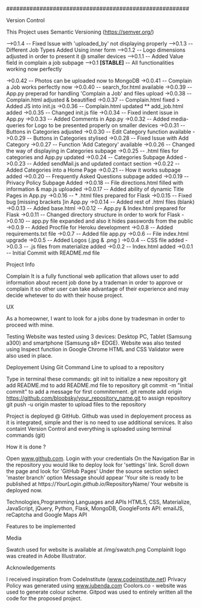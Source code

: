 #######################################################

Version Control

This Project uses Semantic Versioning (https://semver.org/)

-->0.1.4 -- Fixed Issue with 'uploaded_by' not displaying properly
-->0.1.3 -- Different Job Types Added Using inner form
-->0.1.2 -- Logo dimensions adjusted in order to present it @ smaller devices
-->0.1.1 -- Added Value field in complain a job subpage
-->0.1 <strong>[STABLE]</strong> -- All functionalities working now perfectly 

->0.0.42 -- Photos can be uploaded now to MongoDB
->0.0.41 -- Complain a Job works perfectly now
->0.0.40 -- search_for.html available
->0.0.39 -- App.py preperad for handling 'Complain a Job' and files upload
->0.0.38 -- Complain.html adjusted & beautified
->0.0.37 -- Complain.html fixed > Added JS into init.js
->0.0.36 -- Complain.html updated ** add_job.html added
->0.0.35 -- Changed init.js file
->0.0.34 -- Fixed indent issue in App.py
->0.0.33 -- Added Comments in App.py
->0.0.32 -- Added media-queries for Logo to be presented properly on smaller devices
->0.0.31 -- Buttons in Categories adjusted
->0.0.30 -- Edit Category function available
->0.0.29 -- Buttons in Categories stylised
->0.0.28 -- Fixed Issue with Add Category
->0.0.27 -- Function 'Add Category' available
->0.0.26 -- Changed the way of displaying in Categories subpage
->0.0.25 -- .html files for categories and App.py updated
->0.0.24 -- Categories Subpage Added
->0.0.23 -- Added sendMail.js and updated contact section
->0.0.22 -- Added Categories into a Home Page
->0.0.21 -- How it works subpage added
->0.0.20 -- Frequently Asked Questions subpage added
->0.0.19 -- Privacy Policy Subpage Added
->0.0.18 -- File directions.html filled with information & map.js uploaded
->0.0.17 -- Added ability of dynamic Title Pages in App.py
->0.0.16 -- * .html files prepared for Flask
->0.0.15 -- Fixed bug [missing brackets ]in App.py 
->0.0.14 -- Added rest of .html files (blank)
->0.0.13 -- Added base.html
->0.0.12 -- App.py & Index.html prepared for Flask
->0.0.11 -- Changed directory structure in order to work for Flask
->0.0.10 -- app.py file expanded and also it hides passwords from the public
->0.0.9 -- Added Procfile for Heroku development
->0.0.8 -- Added requirements.txt file
->0.0.7 -- Added file app.py
->0.0.6 -- File index.html upgrade
->0.0.5 -- Added Logos (.jpg & .png )
->0.0.4 -- CSS file added
->0.0.3 -- .js files from materialize added
->0.0.2 -- Index.html added
->0.0.1 -- Initial Commit with README.md file

Project Info

Complain It is a fully functional web apllication that allows user to add information about recent job done by a trademan in order to approve or complain it so other user can take advantage of their experience and may decide whetever to do with their house project.

UX

As a homeowner, I want to look for a jobs done by tradesman in order to proceed with mine.


Testing
Website was tested using 3 devices: Desktop PC, Tablet (Samsung a300) and smartphone (Samsung s8+ EDGE). Website was also tested using Inspect function in Google Chrome
HTML and CSS Validator were also used in place.


Deployement
Using Git Command Line to upload to a repository

Type in terminal these commands:
git init to initialize a new repository
git add README.md to add README.md file to repository
git commit -m "Initial commit" to add a message for first commitement.
git remote add origin https://github.com/bloobsky/your_repository_name.git to assign repository
git push -u origin master to upload files to the repository


Project is deployed @ GitHub.
Github was used in deployement process as it is integrated, simple and ther is no need to use additional services.
It also containt Version Control and everything is uploaded using terminal commands (git)

How it is done ?

Open www.github.com.
Login with your credentials
On the Navigation Bar in the repository you would like to deploy look for 'settings' link.
Scroll down the page and look for 'GitHub Pages'
Under the source section select 'master branch' option
Message should appear 'Your site is ready to be published at https://$YourLogin.github.io/$RepositoryName/
Your website is deployed now.

Technologies,Programming Languages and APIs
HTML5, CSS, Materialize, JavaScript, jQuery, Python, Flask, MongoDB, GoogleFonts
API: emailJS, reCaptcha and Google Maps API

Features to be implemented


Media

Swatch used for website is available at /img/swatch.png
ComplainIt logo was created in Adobe Illustrator.

Acknowledgements

I received inspiration from CodeInstitute (www.codeinstitute.net)
Privacy Policy was generated using www.iubenda.com
Coolors.co - website was used to generate colour scheme.
Gitpod was used to entirely written all the code for the proposed project.